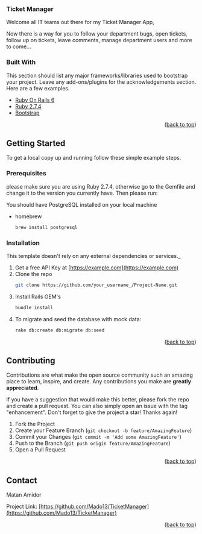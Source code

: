 ### Ticket Manager

Welcome all IT teams out there for my Ticket Manager App,

Now there is a way for you to follow your department bugs, open tickets, follow up
on tickets, leave comments, manage department users and more to come...

### Built With

This section should list any major frameworks/libraries used to bootstrap your project. Leave any add-ons/plugins for the acknowledgements section. Here are a few examples.

* [Ruby On Rails 6](https://rubyonrails.org/)
* [Ruby 2.7.4](https://www.ruby-lang.org/en/)
* [Bootstrap](https://getbootstrap.com)


<p align="right">(<a href="#top">back to top</a>)</p>

<!-- GETTING STARTED -->
## Getting Started

To get a local copy up and running follow these simple example steps.

### Prerequisites

please make sure you are using Ruby 2.7.4, otherwise   go to the Gemfile and change it to the version you currently have. Then please run:

You should have PostgreSQL installed on your local machine

* homebrew
  ```sh
  brew install postgresql
  ```

### Installation

 This template doesn't rely on any external dependencies or services._

1. Get a free API Key at [https://example.com](https://example.com)
2. Clone the repo
   ```sh
   git clone https://github.com/your_username_/Project-Name.git
   ```
3. Install Rails GEM's
   ```sh
   bundle install
   ```
4. To migrate and seed the database with mock data:
   ```sh
   rake db:create db:migrate db:seed
   ```
<p align="right">(<a href="#top">back to top</a>)</p>


  <!-- CONTRIBUTING -->
## Contributing

Contributions are what make the open source community such an amazing place to learn, inspire, and create. Any contributions you make are **greatly appreciated**.

If you have a suggestion that would make this better, please fork the repo and create a pull request. You can also simply open an issue with the tag "enhancement".
Don't forget to give the project a star! Thanks again!

1. Fork the Project
2. Create your Feature Branch (`git checkout -b feature/AmazingFeature`)
3. Commit your Changes (`git commit -m 'Add some AmazingFeature'`)
4. Push to the Branch (`git push origin feature/AmazingFeature`)
5. Open a Pull Request

<p align="right">(<a href="#top">back to top</a>)</p>

<!-- CONTACT -->
## Contact

Matan Amidor

Project Link: [https://github.com/Mado13/TicketManager](https://github.com/Mado13/TicketManager)

<p align="right">(<a href="#top">back to top</a>)</p>
